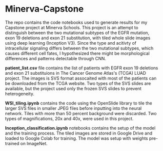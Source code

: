 # Minerva-Capstone

The repo contains the code notebooks used to generate results for my Capstone project at Minerva Schools. 
This project is an attempt to distinguish between the two mutational subtypes of the EGFR mutation, exon 19 deletions 
and exon 21 substitution, with tiled whole slide images using deep learning (Inception V3). Since the type and acitivty 
of intracellular signaling differs between the two mutational subtypes, which causes different cell fates, I hypothesized
there might be morphological differences and patterns detectable through CNN.  

**patient_list.csv** file contains the list of patients with EGFR exon 19 deletions and exon 21 substituions in 
The Cancer Genome Atlas's (TCGA) LUAD project. The images is SVS format assocaited with most of the patients can be downloaded 
from the TCGA website. Two types of the SVS slides are available, but the project used only the frozen SVS slides to prevent
heterogeneity. 

**WSI_tiling.ipynb** contains the code using the OpenSlide library to tile the larger SVS files in smaller JPEG files 
before inputting into the neural network. Tiles with more than 50 percent background were discarded. Two types of magnifications, 
20x and 40x, were used in this project. 

**Inception_classification.ipynb** notebooks contains the setup of the model and the training process. The tiled images are stored in
Google Drive and loaded to Google Colab for training. The model was setup with weights pre-trained on ImageNet. 
